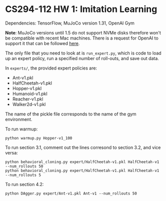 # CS294-112 HW 1: Imitation Learning

Dependencies: TensorFlow, MuJoCo version 1.31, OpenAI Gym

**Note**: MuJoCo versions until 1.5 do not support NVMe disks therefore won't be compatible with recent Mac machines.
There is a request for OpenAI to support it that can be followed [here](https://github.com/openai/gym/issues/638).

The only file that you need to look at is `run_expert.py`, which is code to load up an expert policy, run a specified number of roll-outs, and save out data.

In `experts/`, the provided expert policies are:
* Ant-v1.pkl
* HalfCheetah-v1.pkl
* Hopper-v1.pkl
* Humanoid-v1.pkl
* Reacher-v1.pkl
* Walker2d-v1.pkl

The name of the pickle file corresponds to the name of the gym environment.


To run warmup:

	python warmup.py Hopper-v1_100

To run section 3.1, comment out the lines corresond to section 3.2, and vice versa:

	python behavioral_cloning.py expert/HalfCheetah-v1.pkl HalfCheetah-v1 --num_rollouts 50
	python behavioral_cloning.py expert/HalfCheetah-v1.pkl HalfCheetah-v1 --num_rollouts 5

To run section 4.2:

	python DAgger.py expert/Ant-v1.pkl Ant-v1 --num_rollouts 50
